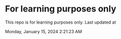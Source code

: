 # For learning purposes only
This repo is for learning purposes only.
Last updated at

Monday, January 15, 2024 2:21:23 AM

